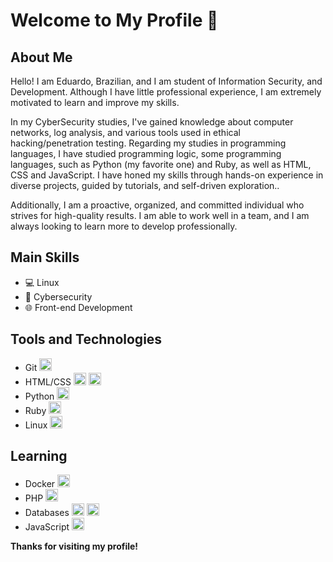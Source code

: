 # Welcome to My Profile 👋

## About Me
Hello! I am Eduardo, Brazilian, and I am student of Information Security, and Development. Although I have little professional experience, I am extremely motivated to learn and improve my skills.

In my CyberSecurity studies, I've gained knowledge about computer networks, log analysis, and various tools used in ethical hacking/penetration testing. Regarding my studies in programming languages, I have studied programming logic, some programming languages, such as Python (my favorite one) and Ruby, as well as HTML, CSS and JavaScript. I have honed my skills through hands-on experience in diverse projects, guided by tutorials, and self-driven exploration..

Additionally, I am a proactive, organized, and committed individual who strives for high-quality results. I am able to work well in a team, and I am always looking to learn more to develop professionally.

## Main Skills
- 💻 Linux
- 🔐 Cybersecurity
- 🌐 Front-end Development

## Tools and Technologies
- Git <img loading="lazy" src="https://cdn.jsdelivr.net/gh/devicons/devicon/icons/git/git-original.svg" width="20" height="20"/>
- HTML/CSS <img loading="lazy" src="https://cdn.jsdelivr.net/gh/devicons/devicon/icons/html5/html5-original.svg" width="20" height="20"/> <img loading="lazy" src="https://cdn.jsdelivr.net/gh/devicons/devicon/icons/css3/css3-original.svg" width="20" height="20"/>
- Python <img loading="lazy" src="https://cdn.jsdelivr.net/gh/devicons/devicon/icons/python/python-original.svg" width="20" height="20"/>
- Ruby <img loading="lazy" src="https://cdn.jsdelivr.net/gh/devicons/devicon/icons/ruby/ruby-original.svg" width="20" height="20"/>
- Linux <img src="https://cdn.jsdelivr.net/gh/devicons/devicon/icons/linux/linux-original.svg" width="20" height="20"/>
          

## Learning
- Docker <img src="https://cdn.jsdelivr.net/gh/devicons/devicon/icons/docker/docker-plain-wordmark.svg" width="20" height="20"/>
- PHP <img src="https://cdn.jsdelivr.net/gh/devicons/devicon/icons/php/php-original.svg" width="20" height="20"/>
- Databases <img src="https://cdn.jsdelivr.net/gh/devicons/devicon/icons/mysql/mysql-original-wordmark.svg" width="20" height="20" /> <img src="https://cdn.jsdelivr.net/gh/devicons/devicon/icons/postgresql/postgresql-plain-wordmark.svg" width="20" height="20" />
- JavaScript <img src="https://cdn.jsdelivr.net/gh/devicons/devicon/icons/javascript/javascript-original.svg" width="20" height="20" />



**Thanks for visiting my profile!**
